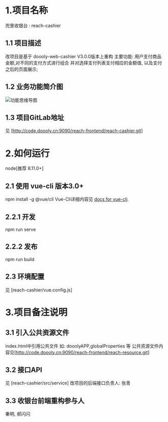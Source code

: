 # 1.项目名称
兜里收银台 : reach-cashier

## 1.1 项目描述
改项目是基于 doooly-web-cashier V3.0.0版本上重构
主要功能: 用户支付商品金额,对不同的支付方式进行组合 并对选择支付列表支付相应的金额值, 以及支付之后的页面展示;

## 1.2 业务功能简介图
![功能思维导图](reach-cashier/public/static/img/refactor_documents.png)

## 1.3 项目GitLab地址
见 [http://code.doooly.cn:9090/reach-frontend/reach-cashier.git]


# 2.如何运行
node[推荐 8.11.0+]

## 2.1 使用 vue-cli 版本3.0+
npm install -g @vue/cli
Vue-Cli详细内容见 
[docs for vue-cli](https://cli.vuejs.org/zh/).

## 2.2.1 开发
 npm run serve 

## 2.2.2 发布
 npm run build 

## 2.3 环境配置
见 [reach-cashier/vue.config.js]

# 3.项目备注说明

## 3.1 引入公共资源文件
index.html中引用公共文件 如: dooolyAPP,globalProperties 等
公共资源文件内容见[http://code.doooly.cn:9090/reach-frontend/reach-resource.git]

## 3.2 接口API 
见 [reach-cashier/src/service]
改项目的后端接口负责人: 张青

## 3.3 收银台前端重构参与人
秦明, 郝闪闪















